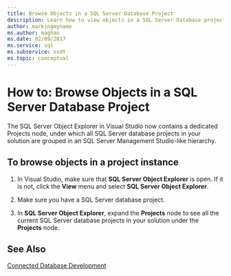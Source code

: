 ```yaml
---
title: Browse Objects in a SQL Server Database Project
description: Learn how to view objects in a SQL Server Database project. See how to use the Projects node in SQL Server Object Explorer in Visual Studio for this task.
author: markingmyname
ms.author: maghan
ms.date: 02/09/2017
ms.service: sql
ms.subservice: ssdt
ms.topic: conceptual
---
```


# How to: Browse Objects in a SQL Server Database Project

The SQL Server Object Explorer in Visual Studio now contains a dedicated Projects node, under which all SQL Server database projects in your solution are grouped in an SQL Server Management Studio-like hierarchy.  
  
## To browse objects in a project instance  
  
1.  In Visual Studio, make sure that **SQL Server Object Explorer** is open. If it is not, click the **View** menu and select **SQL Server Object Explorer**.  
  
2.  Make sure you have a SQL Server database project.  
  
3.  In **SQL Server Object Explorer**, expand the **Projects** node to see all the current SQL Server database projects in your solution under the **Projects** node.  
  
## See Also  
[Connected Database Development](../ssdt/connected-database-development.md)  
  
